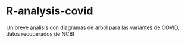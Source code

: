 # R-analysis-covid
Un breve analisis con diagramas de arbol para las variantes de COVID, datos recuperados de NCBI
